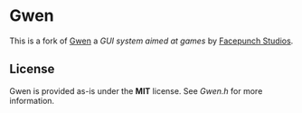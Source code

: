 Gwen
====
This is a fork of [Gwen](http://code.google.com/p/gwen/) a *GUI system aimed at games* by [Facepunch Studios](http://www.facepunchstudios.com/).

License
-------
Gwen is provided as-is under the **MIT** license. See  *Gwen.h* for more information.
